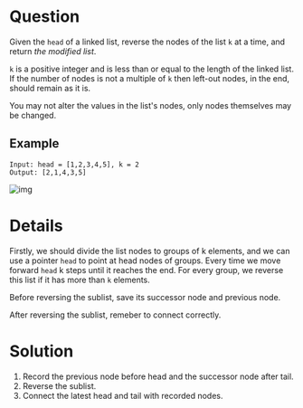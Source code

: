 # Question

Given the `head` of a linked list, reverse the nodes of the list `k` at a time, and return *the modified list*.

`k` is a positive integer and is less than or equal to the length of the linked list. If the number of nodes is not a multiple of `k` then left-out nodes, in the end, should remain as it is.

You may not alter the values in the list's nodes, only nodes themselves may be changed.

## Example

```
Input: head = [1,2,3,4,5], k = 2
Output: [2,1,4,3,5]
```

![img](https://assets.leetcode.com/uploads/2020/10/03/reverse_ex1.jpg)

# Details

Firstly, we should divide the list nodes to groups of k elements, and we can use a pointer `head` to point at head nodes of groups. Every time we move forward `head` k steps until it reaches the end. For every group, we reverse this list if it has more than `k` elements.

Before reversing the sublist, save its successor node and previous node.

After reversing the sublist, remeber to connect correctly.

# Solution

1. Record the previous node before head and the successor node after tail.
2. Reverse the sublist.
3. Connect the latest head and tail with recorded nodes.